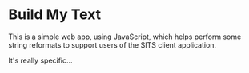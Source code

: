 # Build My Text

This is a simple web app, using JavaScript, which helps perform some string reformats to support users of the SITS client application.

It's really specific...
